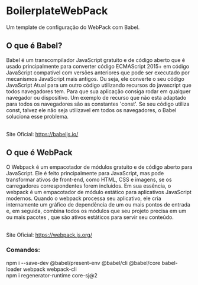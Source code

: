 # BoilerplateWebPack
Um template de configuração do WebPack com Babel.

<h2>O que é Babel?</h2>
<p> 
  Babel é um transcompilador JavaScript gratuito e de código aberto que é usado principalmente para converter código ECMAScript 2015+ em código JavaScript 
  compatível com versões anteriores que pode ser executado por mecanismos JavaScript mais antigos.
  Ou seja, ele converte o seu código JavaScript Atual para um outro código utilizando recursos do javascript que todos navegadores tem. Para que sua aplicação consiga
  rodar em qualquer navegador ou dispositivo.
  Um exemplo de recurso que não esta adaptado para todos os navegadores são as constantes 'const'. Se seu código utiliza const, talvez ele não seja utilizavel em todos
  os navegadores, o Babel soluciona esse problema.
  
  <br>Site Oficial: https://babeljs.io/
</p>

<h2>O que é WebPack</h2>
<p>
  O Webpack é um empacotador de módulos gratuito e de código aberto para JavaScript. Ele é feito principalmente para JavaScript, mas pode transformar ativos de front-end,
  como HTML, CSS e imagens, se os carregadores correspondentes forem incluídos. Em sua essência, o webpack é um empacotador de módulo estático para aplicativos JavaScript
  modernos. Quando o webpack processa seu aplicativo, ele cria internamente um gráfico de dependência de um ou mais pontos de entrada e, em seguida, combina todos os 
  módulos que seu projeto precisa em um ou mais pacotes , que são ativos estáticos para servir seu conteúdo.
  
  <br>Site Oficial: https://webpack.js.org/
</p>


<h3>Comandos:</h3>
<p>
  npm i --save-dev @babel/present-env @babel/cli @babel/core babel-loader webpack webpack-cli<br>
  npm i regenerator-runtime core-sj@2
</p>
